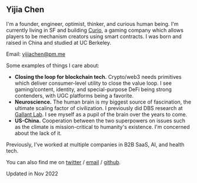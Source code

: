 ## **Yijia Chen**

I'm a founder, engineer, optimist, thinker, and curious human being. I'm currently living in SF and building [Curio](https://www.curio.gg/), a gaming company which allows players to be mechanism creators using smart contracts. I was born and raised in China and studied at UC Berkeley.

Email: yijiachen@pm.me

Some examples of things I care about:

- **Closing the loop for blockchain tech.** Crypto/web3 needs primitives which deliver consumer-level utility to close the value loop. I see gaming/content, identity, and special-purpose DeFi being strong contenders, with UGC platforms being a favorite.
- **Neuroscience.** The human brain is my biggest source of fascination, the ultimate scaling factor of civilization. I previously did DBS research at [Gallant Lab](https://gallantlab.org/). I see myself as a pupil of the brain over the years to come.
- **US-China.** Cooperation between the two superpowers on issues such as the climate is mission-critical to humanity's existence. I'm concerned about the lack of it.

Previously, I've worked at multiple companies in B2B SaaS, AI, and health tech.

You can also find me on [twitter](https://twitter.com/0x1plus) / [email](mailto:yijiachen@pm.me) / [github](https://github.com/Yijia-Chen).

Updated in Nov 2022
